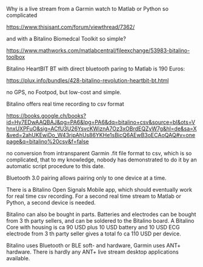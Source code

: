 Why is a live stream from a Garmin watch to Matlab or Python so complicated

https://www.thisisant.com/forum/viewthread/7362/

and with a Bitalino Biomedcal Toolkit so simple?

https://www.mathworks.com/matlabcentral/fileexchange/53983-bitalino-toolbox

Bitalino HeartBIT BT with direct bluetooth paring to Matlab is 190 Euros:

https://plux.info/bundles/428-bitalino-revolution-heartbit-bt.html

no GPS, no Footpod, but low-cost and simple.

Bitalino offers real time recording to csv format

https://books.google.ch/books?id=Hy7EDwAAQBAJ&pg=PA6&lpg=PA6&dq=bitalino+csv&source=bl&ots=VhnxUXPFuO&sig=ACfU3U26YsvcKWiznA7Oz3xOBrdEQZyW7g&hl=de&sa=X&ved=2ahUKEwiDo_W43rjpAhUs86YKHe1sBicQ6AEwB3oECAoQAQ#v=onepage&q=bitalino%20csv&f=false

no conversion from intransparent Garmin .fit file format to csv, which is so complicated, that to my knowledge, nobody has demonstrated to do it by an automatic script procedure to this date.

Bluetooth 3.0 pairing allows pairing only to one device at a time.

There is a Bitalino Open Signals Mobile app,  which should eventually work for real time csv recording. For a second real time stream to Matlab or Python, a second device is needed.

Bitalino can also be bought in parts. Batteries and electrodes can be bought from 3 th party sellers, and can be soldered to the Bitalino board. A Bitalino Core with housing is ca 90 USD plus 10 USD battery and 10 USD ECG electrode from 3 th party seller gives a total fo ca 110 USD per device.

Bitalino uses Bluetooth or BLE soft- and hardware, Garmin uses ANT+ hardware. There is hardly any ANT+ live stream desktop applications available.
